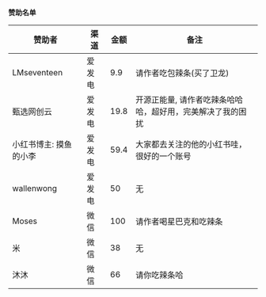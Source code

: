 **赞助名单**

| 赞助者                 | 渠道  | 金额   | 备注                             |
|---------------------|-----|------|--------------------------------|
| LMseventeen         | 爱发电 | 9.9  | 请作者吃包辣条(买了卫龙)                  |
| 甄选网创云               | 爱发电 | 19.8 | 开源正能量, 请作者吃辣条哈哈哈，超好用，完美解决了我的困扰 |
| 小红书博主: 摸鱼的小李        | 爱发电 | 59.4 | 大家都去关注的他的小红书哇，很好的一个账号          |
| wallenwong          | 爱发电 | 50   | 无                              |
| Moses               | 微信  | 100  | 请作者喝星巴克和吃辣条                    |
| 米                   | 微信  | 38   | 无                              |
| 沐沐                    | 微信  | 66   | 请你吃辣条哈                   |